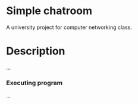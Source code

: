 # Simple chatroom
 A university project for computer networking class.
 # Description
 ...
### Executing program
...